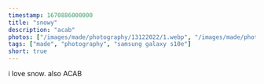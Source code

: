 ```yaml
---
timestamp: 1670886000000
title: "snowy"
description: "acab"
photos: ["/images/made/photography/13122022/1.webp", "/images/made/photography/13122022/2.webp", "/images/made/photography/13122022/3.webp", "/images/made/photography/13122022/4.webp"]
tags: ["made", "photography", "samsung galaxy s10e"]
short: true
---
```

i love snow. also ACAB